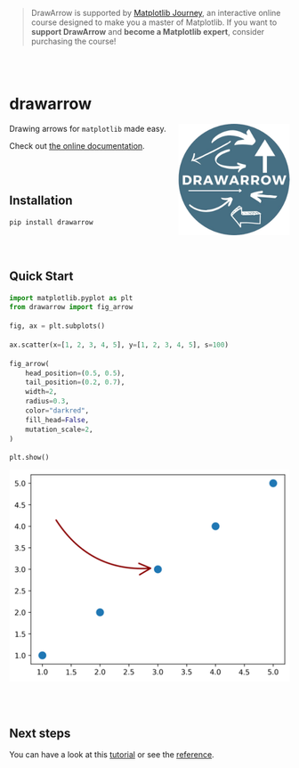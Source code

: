 > DrawArrow is supported by [Matplotlib Journey](https://www.matplotlib-journey.com/), an interactive online course designed to make you a master of Matplotlib. If you want to **support DrawArrow** and **become a Matplotlib expert**, consider purchasing the course!

<br><br>

# drawarrow

<img src="https://github.com/JosephBARBIERDARNAL/static/blob/main/python-libs/drawarrow/image.png?raw=true" alt="drawarrow logo" align="right" width="200px"/>

Drawing arrows for `matplotlib` made easy.

Check out [the online documentation](https://python-graph-gallery.com/drawarrow/).

<br><br>

## Installation

```
pip install drawarrow
```

<br><br>

## Quick Start

```python
import matplotlib.pyplot as plt
from drawarrow import fig_arrow

fig, ax = plt.subplots()

ax.scatter(x=[1, 2, 3, 4, 5], y=[1, 2, 3, 4, 5], s=100)

fig_arrow(
    head_position=(0.5, 0.5),
    tail_position=(0.2, 0.7),
    width=2,
    radius=0.3,
    color="darkred",
    fill_head=False,
    mutation_scale=2,
)

plt.show()
```

![](https://github.com/JosephBARBIERDARNAL/drawarrow/blob/main/img/quick-start.png?raw=true)

<br><br>

## Next steps

You can have a look at this [tutorial](https://python-graph-gallery.com/drawarrow/) or see the [reference](reference/ax_arrow/).

<br><br><br>

